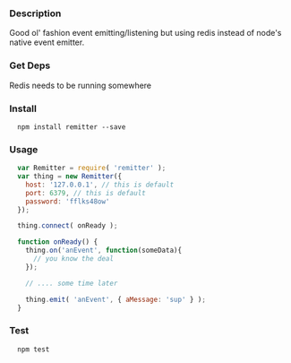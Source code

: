 ### Description
Good ol' fashion event emitting/listening but using redis instead of node's native event emitter.

### Get Deps
Redis needs to be running somewhere

### Install
```
  npm install remitter --save
```

### Usage
```javascript
  var Remitter = require( 'remitter' );
  var thing = new Remitter({
    host: '127.0.0.1', // this is default
    port: 6379, // this is default
    password: 'fflks48ow'
  });

  thing.connect( onReady );

  function onReady() {
    thing.on('anEvent', function(someData){
      // you know the deal
    });

    // .... some time later

    thing.emit( 'anEvent', { aMessage: 'sup' } );
  }
```

### Test
```
  npm test
```




